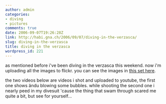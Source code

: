 ```yaml
---
author: admin
categories:
- diving
- pictures
comments: true
date: 2006-09-07T19:26:28Z
link: http://habi.gna.ch/2006/09/07/diving-in-the-verzasca/
slug: diving-in-the-verzasca
title: diving in the verzasca
wordpress_id: 221
---
```


as mentioned before i've been diving in the verzasca this weekend. now i'm uploading all the images to flickr. you can see the images in [this set here](http://www.flickr.com/photos/habi/sets/72157594267217032/).
  
the two videos below are videos i shot and uploaded to youtube, the first one shows ändu blowing some bubbles. while shooting the second one i nearly peed in my divesuit 'cause the thing that swam through scared me quite a bit, but see for yourself...




  


  



